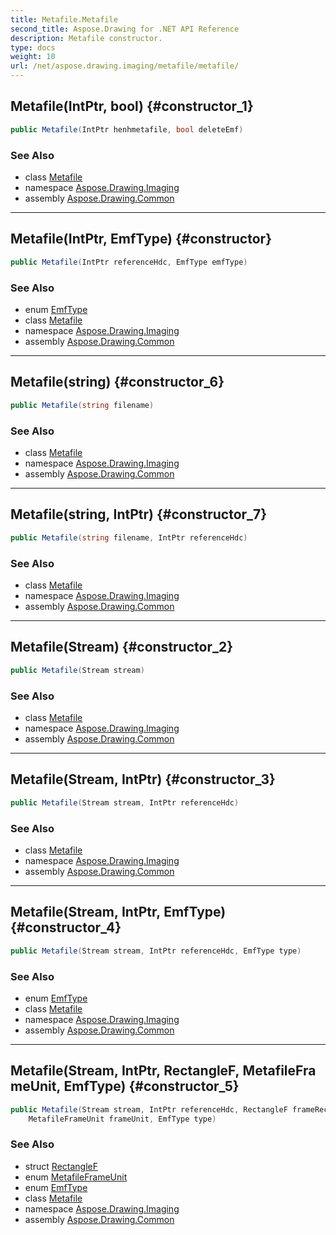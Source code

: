 ```yaml
---
title: Metafile.Metafile
second_title: Aspose.Drawing for .NET API Reference
description: Metafile constructor. 
type: docs
weight: 10
url: /net/aspose.drawing.imaging/metafile/metafile/
---
```

## Metafile(IntPtr, bool) {#constructor_1}

```csharp
public Metafile(IntPtr henhmetafile, bool deleteEmf)
```

### See Also

* class [Metafile](../)
* namespace [Aspose.Drawing.Imaging](../../metafile/)
* assembly [Aspose.Drawing.Common](../../../)

---

## Metafile(IntPtr, EmfType) {#constructor}

```csharp
public Metafile(IntPtr referenceHdc, EmfType emfType)
```

### See Also

* enum [EmfType](../../emftype/)
* class [Metafile](../)
* namespace [Aspose.Drawing.Imaging](../../metafile/)
* assembly [Aspose.Drawing.Common](../../../)

---

## Metafile(string) {#constructor_6}

```csharp
public Metafile(string filename)
```

### See Also

* class [Metafile](../)
* namespace [Aspose.Drawing.Imaging](../../metafile/)
* assembly [Aspose.Drawing.Common](../../../)

---

## Metafile(string, IntPtr) {#constructor_7}

```csharp
public Metafile(string filename, IntPtr referenceHdc)
```

### See Also

* class [Metafile](../)
* namespace [Aspose.Drawing.Imaging](../../metafile/)
* assembly [Aspose.Drawing.Common](../../../)

---

## Metafile(Stream) {#constructor_2}

```csharp
public Metafile(Stream stream)
```

### See Also

* class [Metafile](../)
* namespace [Aspose.Drawing.Imaging](../../metafile/)
* assembly [Aspose.Drawing.Common](../../../)

---

## Metafile(Stream, IntPtr) {#constructor_3}

```csharp
public Metafile(Stream stream, IntPtr referenceHdc)
```

### See Also

* class [Metafile](../)
* namespace [Aspose.Drawing.Imaging](../../metafile/)
* assembly [Aspose.Drawing.Common](../../../)

---

## Metafile(Stream, IntPtr, EmfType) {#constructor_4}

```csharp
public Metafile(Stream stream, IntPtr referenceHdc, EmfType type)
```

### See Also

* enum [EmfType](../../emftype/)
* class [Metafile](../)
* namespace [Aspose.Drawing.Imaging](../../metafile/)
* assembly [Aspose.Drawing.Common](../../../)

---

## Metafile(Stream, IntPtr, RectangleF, MetafileFrameUnit, EmfType) {#constructor_5}

```csharp
public Metafile(Stream stream, IntPtr referenceHdc, RectangleF frameRect, 
    MetafileFrameUnit frameUnit, EmfType type)
```

### See Also

* struct [RectangleF](../../../aspose.drawing/rectanglef/)
* enum [MetafileFrameUnit](../../metafileframeunit/)
* enum [EmfType](../../emftype/)
* class [Metafile](../)
* namespace [Aspose.Drawing.Imaging](../../metafile/)
* assembly [Aspose.Drawing.Common](../../../)


